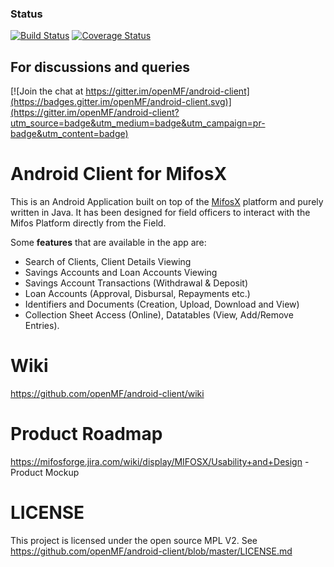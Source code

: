 ### Status

[![Build Status](https://travis-ci.org/openMF/android-client.svg?branch=master)](https://travis-ci.org/openMF/android-client)
[![Coverage Status](https://coveralls.io/repos/github/openMF/android-client/badge.svg?branch=master)](https://coveralls.io/github/openMF/android-client?branch=master)

## For discussions and queries
[![Join the chat at https://gitter.im/openMF/android-client](https://badges.gitter.im/openMF/android-client.svg)](https://gitter.im/openMF/android-client?utm_source=badge&utm_medium=badge&utm_campaign=pr-badge&utm_content=badge)

# Android Client for MifosX

This is an Android Application built on top of the [MifosX](https://mifosforge.jira.com/wiki/spaces/MIFOSX/overview) platform and purely written in Java. It has been designed for field officers to interact with the Mifos Platform directly from the Field. 

Some **features** that are available in the app are:
- Search of Clients, Client Details Viewing
- Savings Accounts and Loan Accounts Viewing
- Savings Account Transactions (Withdrawal & Deposit)
- Loan Accounts (Approval, Disbursal, Repayments etc.)
- Identifiers and Documents (Creation, Upload, Download and View)
- Collection Sheet Access (Online), Datatables (View, Add/Remove Entries).

# Wiki

https://github.com/openMF/android-client/wiki

# Product Roadmap

https://mifosforge.jira.com/wiki/display/MIFOSX/Usability+and+Design - Product Mockup

# LICENSE

This project is licensed under the open source MPL V2. See
https://github.com/openMF/android-client/blob/master/LICENSE.md
